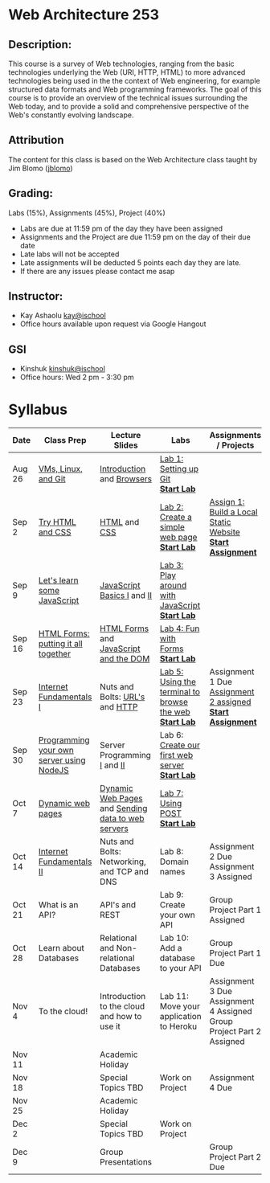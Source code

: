 # Web Architecture 253

## Description: 
This course is a survey of Web technologies, ranging from the basic technologies underlying the Web (URI, HTTP, HTML) to more advanced technologies being used in the the context of Web engineering, for example structured data formats and Web programming frameworks. The goal of this course is to provide an overview of the technical issues surrounding the Web today, and to provide a solid and comprehensive perspective of the Web's constantly evolving landscape.

## Attribution
The content for this class is based on the Web Architecture class taught by Jim Blomo ([jblomo](https://github.com/jblomo))

## Grading:
Labs (15%), Assignments (45%), Project (40%)
 - Labs are due at 11:59 pm of the day they have been assigned
 - Assignments and the Project are due 11:59 pm on the day of their due date
 - Late labs will not be accepted
 - Late assignments will be deducted 5 points each day they are late.
 - If there are any issues please contact me asap

## Instructor:
 - Kay Ashaolu <kay@ischool>
 - Office hours available upon request via Google Hangout
  
## GSI
 - Kinshuk <kinshuk@ischool>
 - Office hours: Wed 2 pm - 3:30 pm

# Syllabus

|  Date |  Class Prep | Lecture Slides | Labs | Assignments / Projects |
|---|---|---|---|---|
| Aug 26 | [VMs, Linux, and Git](https://kayashaolu.github.io/webarch/Class%20Prep%201%20-%20Virtual%20Machines,%20Linux%20Terminal,%20and%20Git.html) | [Introduction](https://kayashaolu.github.io/webarch/Lecture%201%20-%20Introduction.html) and [Browsers](https://kayashaolu.github.io/webarch/Lecture%202%20-%20What%20is%20a%20web%20browser.html) | [Lab 1: Setting up Git](https://github.com/kayashaolu/webarch-lab-1)<br />**[Start Lab](https://bcourses.berkeley.edu/courses/1454280/assignments/7731910)** | | 
| Sep 2 | [Try HTML and CSS](https://kayashaolu.github.io/webarch/Class%20Prep%202%20-%20Try%20HTML%20and%20CSS.html) | [HTML](https://kayashaolu.github.io/webarch/Lecture%203%20-%20HTML.html) and [CSS](https://kayashaolu.github.io/webarch/Lecture%204%20-%20CSS.html) | [Lab 2: Create a simple web page](https://github.com/kayashaolu/webarch-lab-2)<br />**[Start Lab](https://bcourses.berkeley.edu/courses/1454280/assignments/7739281)** | [Assign 1: Build a Local Static Website](https://github.com/kayashaolu/webarch-assign-1)<br />**[Start Assignment](https://bcourses.berkeley.edu/courses/1454280/assignments/7739274)** |
| Sep 9 | [Let's learn some JavaScript](https://kayashaolu.github.io/webarch/Class%20Prep%203%20-%20Let's%20learn%20some%20JavaScript.html)| [JavaScript Basics I](https://kayashaolu.github.io/webarch/Lecture%205%20-%20JavaScript%20Basics%20I.html) and [II](https://kayashaolu.github.io/webarch/Lecture%206%20-%20JavaScript%20Basics%20II.html) | [Lab 3: Play around with JavaScript](https://github.com/kayashaolu/webarch-lab-3)<br />**[Start Lab](https://bcourses.berkeley.edu/courses/1454280/assignments/7740363)** | |
| Sep 16 | [HTML Forms: putting it all together](https://kayashaolu.github.io/webarch/Class%20Prep%204%20-%20HTML%20Forms:%20putting%20it%20all%20together.html) | [HTML Forms](https://kayashaolu.github.io/webarch/Lecture%207%20-%20HTML%20Forms.html) and [JavaScript and the DOM](https://kayashaolu.github.io/webarch/Lecture%208%20-%20JavaScript%20and%20the%20DOM.html) | [Lab 4: Fun with Forms](https://github.com/kayashaolu/webarch-lab-4)<br />**[Start Lab](https://bcourses.berkeley.edu/courses/1454280/assignments/7742832)** | |
| Sep 23 | [Internet Fundamentals I](https://kayashaolu.github.io/webarch/Class%20Prep%205%20-%20Internet%20Fundamentals%20I.html) | Nuts and Bolts: [URL's](https://kayashaolu.github.io/webarch/Lecture%209%20-%20Nuts%20and%20Bolts:%20URL's.html) and [HTTP](https://kayashaolu.github.io/webarch/Lecture%2010%20-%20Nuts%20and%20Bolts:%20HTTP.html) | [Lab 5: Using the terminal to browse the web](https://github.com/kayashaolu/webarch-lab-5)<br />**[Start Lab](https://bcourses.berkeley.edu/courses/1454280/assignments/7744559)** | Assignment 1 Due<br />[Assignment 2 assigned](https://github.com/kayashaolu/webarch-assign-2)<br />**[Start Assignment](https://bcourses.berkeley.edu/courses/1454280/assignments/7745619)**  |
| Sep 30 | [Programming your own server using NodeJS](https://kayashaolu.github.io/webarch/Class%20Prep%206:%20Programming%20your%20own%20server%20using%20NodeJS.html) | Server Programming [I](https://kayashaolu.github.io/webarch/Lecture%2011%20-%20Server%20Programming%20I.html) and [II](https://kayashaolu.github.io/webarch/Lecture%2012%20-%20Server%20Programming%20II.html) | Lab 6: [Create our first web server](https://github.com/kayashaolu/webarch-lab-6)<br />**[Start Lab](https://bcourses.berkeley.edu/courses/1454280/assignments/7746464)** | |
| Oct 7 | [Dynamic web pages](https://kayashaolu.github.io/webarch/Class%20Prep%207%20-%20Dynamic%20Web%20Pages.html) | [Dynamic Web Pages](https://kayashaolu.github.io/webarch/Lecture%2013%20-%20Dynamic%20Web%20Pages.html) and [Sending data to web servers](https://kayashaolu.github.io/webarch/Lecture%2014%20-%20Sending%20data%20to%20web%20servers.html) | [Lab 7: Using POST](https://github.com/kayashaolu/webarch-lab-7)<br />**[Start Lab](https://bcourses.berkeley.edu/courses/1454280/assignments/7748271)** | |
| Oct 14 | [Internet Fundamentals II](https://kayashaolu.github.io/webarch/Class%20Prep%208%20-%20Internet%20Fundamentals%20II.html) | Nuts and Bolts: Networking, and TCP and DNS | Lab 8: Domain names  | Assignment 2 Due<br />Assignment 3 Assigned |
| Oct 21 | What is an API? | API's and REST | Lab 9: Create your own API  | Group Project Part 1 Assigned  |
| Oct 28 | Learn about Databases | Relational and Non-relational Databases | Lab 10: Add a database to your API | Group Project Part 1 Due |
| Nov 4 | To the cloud! | Introduction to the cloud and how to use it | Lab 11: Move your application to Heroku | Assignment 3 Due<br /> Assignment 4 Assigned<br /> Group Project Part 2 Assigned |
| Nov 11 |  |  Academic Holiday | | |
| Nov 18 | | Special Topics TBD | Work on Project | Assignment 4 Due |
| Nov 25 | | Academic Holiday | | |
| Dec 2 | | Special Topics TBD | Work on Project | |
| Dec 9 | | Group Presentations| | Group Project Part 2 Due |
